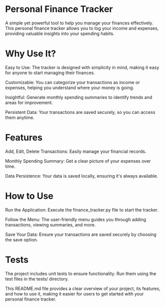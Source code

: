 # Personal Finance Tracker
A simple yet powerful tool to help you manage your finances effectively. This personal finance tracker allows you to log your income and expenses, providing valuable insights into your spending habits.

# Why Use It?
Easy to Use: The tracker is designed with simplicity in mind, making it easy for anyone to start managing their finances.

Customizable: You can categorize your transactions as income or expenses, helping you understand where your money is going.

Insightful: Generate monthly spending summaries to identify trends and areas for improvement.

Persistent Data: Your transactions are saved securely, so you can access them anytime.

# Features
Add, Edit, Delete Transactions: Easily manage your financial records.

Monthly Spending Summary: Get a clear picture of your expenses over time.

Data Persistence: Your data is saved locally, ensuring it's always available.

# How to Use
Run the Application: Execute the finance_tracker.py file to start the tracker.

Follow the Menu: The user-friendly menu guides you through adding transactions, viewing summaries, and more.

Save Your Data: Ensure your transactions are saved securely by choosing the save option.

# Tests
The project includes unit tests to ensure functionality. Run them using the test files in the tests/ directory.

This README.md file provides a clear overview of your project, its features, and how to use it, making it easier for users to get started with your personal finance tracker.